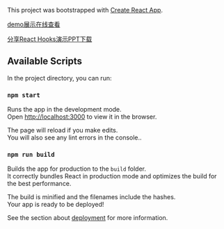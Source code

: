 This project was bootstrapped with [Create React App](https://github.com/facebook/create-react-app).

[demo展示在线查看](http://shimeng.info/react-hooks-share/#/)

[分享React Hooks演示PPT下载](https://github.com/shimeng28/react-hooks-share/blob/master/%E4%BB%8E%E5%87%BD%E6%95%B0%E5%BC%8F%E5%88%B0React%20hooks.key)


## Available Scripts

In the project directory, you can run:

### `npm start`

Runs the app in the development mode.<br>
Open [http://localhost:3000](http://localhost:3000) to view it in the browser.

The page will reload if you make edits.<br>
You will also see any lint errors in the console..

### `npm run build`

Builds the app for production to the `build` folder.<br>
It correctly bundles React in production mode and optimizes the build for the best performance.

The build is minified and the filenames include the hashes.<br>
Your app is ready to be deployed!

See the section about [deployment](https://facebook.github.io/create-react-app/docs/deployment) for more information.




